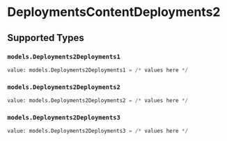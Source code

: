# DeploymentsContentDeployments2


## Supported Types

### `models.Deployments2Deployments1`

```python
value: models.Deployments2Deployments1 = /* values here */
```

### `models.Deployments2Deployments2`

```python
value: models.Deployments2Deployments2 = /* values here */
```

### `models.Deployments2Deployments3`

```python
value: models.Deployments2Deployments3 = /* values here */
```

